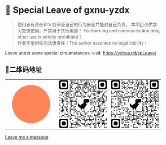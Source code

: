 # 🚀️ Special Leave of gxnu-yzdx

> 使用者有责任和义务保证自己的行为安全并能对自己负责。
> 本项目仅供学习交流使用，严禁用于其他用途！ For learning and communication only, other use is strictly prohibited！  
> 作者不承担任何法律责任！The author assumes no legal liability！

Leave under some special circumstances.
visit: https://yohua.ml/spLeave/

## 🎉️二维码地址

<table>
<tr>
<td><img width="256" src="img/logo.gif" /></td>
<td><img width="256" src="img/qrcode_yohua.ml.png" /></td>
<td><img width="256" src="img/qrcode_0xeaa67.github.io.png" /></td>
</tr>
</table>

[Leave me a message](https://github.com/colflip/spleave/issues/new)
